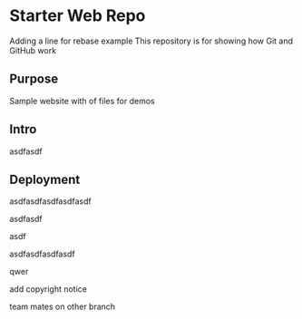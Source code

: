# Starter Web Repo

Adding a line for rebase example
This repository is for showing how Git and GitHub work

## Purpose

Sample website with of files for demos

## Intro

asdfasdf

## Deployment

asdfasdfasdfasdfasdf

asdfasdf

asdf

asdfasdfasdfasdf

qwer

add copyright notice

team mates on other branch
